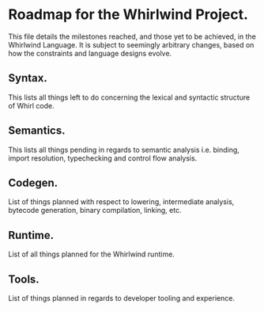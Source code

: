 # Roadmap for the Whirlwind Project.

This file details the milestones reached, and those yet to be achieved, in the Whirlwind Language. It is subject to seemingly arbitrary changes, based on how the constraints and language designs evolve.

## Syntax.

This lists all things left to do concerning the lexical and syntactic structure of Whirl code.

## Semantics.

This lists all things pending in regards to semantic analysis i.e. binding, import resolution, typechecking and control flow analysis.

## Codegen.

List of things planned with respect to lowering, intermediate analysis, bytecode generation, binary compilation, linking, etc.

## Runtime.

List of all things planned for the Whirlwind runtime.

## Tools.

List of things planned in regards to developer tooling and experience.
